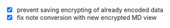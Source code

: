 
-[x] prevent saving encrypting of already encoded data
-[x] fix note conversion with new encrypted MD view